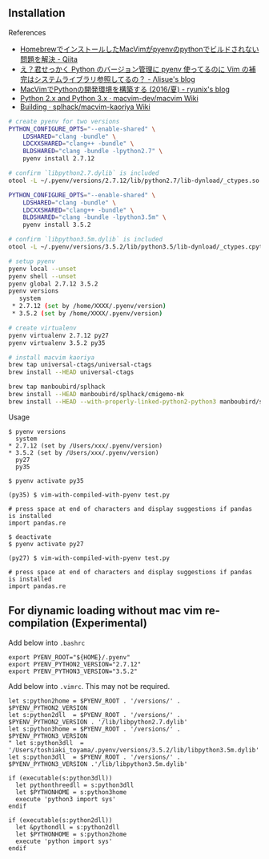 ## Installation

References
* [HomebrewでインストールしたMacVimがpyenvのpythonでビルドされない問題を解決 - Qiita](http://qiita.com/enushi/items/6b3282650290e6ea556e)
* [え？君せっかく Python のバージョン管理に pyenv 使ってるのに Vim の補完はシステムライブラリ参照してるの？ - Λlisue's blog](http://lambdalisue.hatenablog.com/entry/2014/05/21/065845)
* [MacVimでPythonの開発環境を構築する (2016/夏) - ryunix's blog](http://ryunix.hatenablog.jp/entry/2016/05/30/090000)
* [Python 2.x and Python 3.x · macvim-dev/macvim Wiki](https://github.com/macvim-dev/macvim/wiki/Python-2.x-and-Python-3.x)
* [Building · splhack/macvim-kaoriya Wiki](https://github.com/splhack/macvim-kaoriya/wiki/Building)

```bash
# create pyenv for two versions
PYTHON_CONFIGURE_OPTS="--enable-shared" \
    LDSHARED="clang -bundle" \
    LDCXXSHARED="clang++ -bundle" \
    BLDSHARED="clang -bundle -lpython2.7" \
    pyenv install 2.7.12

# confirm `libpython2.7.dylib` is included
otool -L ~/.pyenv/versions/2.7.12/lib/python2.7/lib-dynload/_ctypes.so | grep dylib

PYTHON_CONFIGURE_OPTS="--enable-shared" \
    LDSHARED="clang -bundle" \
    LDCXXSHARED="clang++ -bundle" \
    BLDSHARED="clang -bundle -lpython3.5m" \
    pyenv install 3.5.2

# confirm `libpython3.5m.dylib` is included
otool -L ~/.pyenv/versions/3.5.2/lib/python3.5/lib-dynload/_ctypes.cpython-35m-darwin.so

# setup pyenv
pyenv local --unset
pyenv shell --unset
pyenv global 2.7.12 3.5.2
pyenv versions
   system
 * 2.7.12 (set by /home/XXXX/.pyenv/version)
 * 3.5.2 (set by /home/XXXX/.pyenv/version)

# create virtualenv
pyenv virtualenv 2.7.12 py27
pyenv virtualenv 3.5.2 py35

# install macvim kaoriya
brew tap universal-ctags/universal-ctags
brew install --HEAD universal-ctags

brew tap manboubird/splhack
brew install --HEAD manboubird/splhack/cmigemo-mk
brew install --HEAD --with-properly-linked-python2-python3 manboubird/splhack/macvim-kaoriya
```

Usage
```
$ pyenv versions
  system
* 2.7.12 (set by /Users/xxx/.pyenv/version)
* 3.5.2 (set by /Users/xxx/.pyenv/version)
  py27
  py35

$ pyenv activate py35

(py35) $ vim-with-compiled-with-pyenv test.py

# press space at end of characters and display suggestions if pandas is installed
import pandas.re

$ deactivate
$ pyenv activate py27

(py27) $ vim-with-compiled-with-pyenv test.py

# press space at end of characters and display suggestions if pandas is installed
import pandas.re
```

## For diynamic loading without mac vim re-compilation (Experimental)

Add below into `.bashrc`

```
export PYENV_ROOT="${HOME}/.pyenv"
export PYENV_PYTHON2_VERSION="2.7.12"
export PYENV_PYTHON3_VERSION="3.5.2"
```

Add below into `.vimrc`. This may not be required.
```
let s:python2home = $PYENV_ROOT . '/versions/' . $PYENV_PYTHON2_VERSION
let s:python2dll  = $PYENV_ROOT . '/versions/' . $PYENV_PYTHON2_VERSION . '/lib/libpython2.7.dylib'
let s:python3home = $PYENV_ROOT . '/versions/' . $PYENV_PYTHON3_VERSION
" let s:python3dll  = '/Users/toshiaki_toyama/.pyenv/versions/3.5.2/lib/libpython3.5m.dylib'
let s:python3dll  = $PYENV_ROOT . '/versions/' . $PYENV_PYTHON3_VERSION .'/lib/libpython3.5m.dylib'

if (executable(s:python3dll))
  let pythonthreedll = s:python3dll
  let $PYTHONHOME = s:python3home
  execute 'python3 import sys'
endif

if (executable(s:python2dll))
  let &pythondll = s:python2dll
  let $PYTHONHOME = s:python2home
  execute 'python import sys'
endif
```
